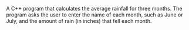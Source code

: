 A C++ program that calculates the average rainfall for three months. The program asks the user to enter the name of each month, such as June or July, and the amount of rain (in inches) that fell each month.
